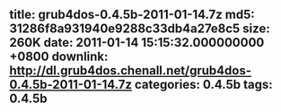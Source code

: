 title: grub4dos-0.4.5b-2011-01-14.7z
md5: 31286f8a931940e9288c33db4a27e8c5
size: 260K
date: 2011-01-14 15:15:32.000000000 +0800
downlink: http://dl.grub4dos.chenall.net/grub4dos-0.4.5b-2011-01-14.7z
categories: 0.4.5b
tags: 0.4.5b
---

